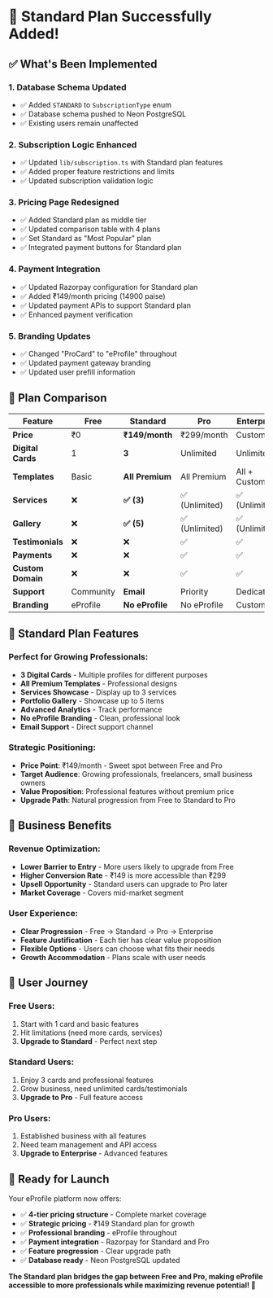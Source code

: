 # 🎯 Standard Plan Successfully Added!

## ✅ **What's Been Implemented**

### **1. Database Schema Updated**

- ✅ Added `STANDARD` to `SubscriptionType` enum
- ✅ Database schema pushed to Neon PostgreSQL
- ✅ Existing users remain unaffected

### **2. Subscription Logic Enhanced**

- ✅ Updated `lib/subscription.ts` with Standard plan features
- ✅ Added proper feature restrictions and limits
- ✅ Updated subscription validation logic

### **3. Pricing Page Redesigned**

- ✅ Added Standard plan as middle tier
- ✅ Updated comparison table with 4 plans
- ✅ Set Standard as "Most Popular" plan
- ✅ Integrated payment buttons for Standard plan

### **4. Payment Integration**

- ✅ Updated Razorpay configuration for Standard plan
- ✅ Added ₹149/month pricing (14900 paise)
- ✅ Updated payment APIs to support Standard plan
- ✅ Enhanced payment verification

### **5. Branding Updates**

- ✅ Changed "ProCard" to "eProfile" throughout
- ✅ Updated payment gateway branding
- ✅ Updated user prefill information

## 🎯 **Plan Comparison**

| Feature           | Free      | Standard        | Pro            | Enterprise     |
| ----------------- | --------- | --------------- | -------------- | -------------- |
| **Price**         | ₹0        | **₹149/month**  | ₹299/month     | Custom         |
| **Digital Cards** | 1         | **3**           | Unlimited      | Unlimited      |
| **Templates**     | Basic     | **All Premium** | All Premium    | All + Custom   |
| **Services**      | ❌        | **✅ (3)**      | ✅ (Unlimited) | ✅ (Unlimited) |
| **Gallery**       | ❌        | **✅ (5)**      | ✅ (Unlimited) | ✅ (Unlimited) |
| **Testimonials**  | ❌        | ❌              | ✅             | ✅             |
| **Payments**      | ❌        | ❌              | ✅             | ✅             |
| **Custom Domain** | ❌        | ❌              | ✅             | ✅             |
| **Support**       | Community | **Email**       | Priority       | Dedicated      |
| **Branding**      | eProfile  | **No eProfile** | No eProfile    | Custom         |

## 🎯 **Standard Plan Features**

### **Perfect for Growing Professionals:**

- **3 Digital Cards** - Multiple profiles for different purposes
- **All Premium Templates** - Professional designs
- **Services Showcase** - Display up to 3 services
- **Portfolio Gallery** - Showcase up to 5 items
- **Advanced Analytics** - Track performance
- **No eProfile Branding** - Clean, professional look
- **Email Support** - Direct support channel

### **Strategic Positioning:**

- **Price Point**: ₹149/month - Sweet spot between Free and Pro
- **Target Audience**: Growing professionals, freelancers, small business owners
- **Value Proposition**: Professional features without premium price
- **Upgrade Path**: Natural progression from Free to Standard to Pro

## 🚀 **Business Benefits**

### **Revenue Optimization:**

- **Lower Barrier to Entry** - More users likely to upgrade from Free
- **Higher Conversion Rate** - ₹149 is more accessible than ₹299
- **Upsell Opportunity** - Standard users can upgrade to Pro later
- **Market Coverage** - Covers mid-market segment

### **User Experience:**

- **Clear Progression** - Free → Standard → Pro → Enterprise
- **Feature Justification** - Each tier has clear value proposition
- **Flexible Options** - Users can choose what fits their needs
- **Growth Accommodation** - Plans scale with user needs

## 📱 **User Journey**

### **Free Users:**

1. Start with 1 card and basic features
2. Hit limitations (need more cards, services)
3. **Upgrade to Standard** - Perfect next step

### **Standard Users:**

1. Enjoy 3 cards and professional features
2. Grow business, need unlimited cards/testimonials
3. **Upgrade to Pro** - Full feature access

### **Pro Users:**

1. Established business with all features
2. Need team management and API access
3. **Upgrade to Enterprise** - Advanced features

## 🎉 **Ready for Launch**

Your eProfile platform now offers:

- ✅ **4-tier pricing structure** - Complete market coverage
- ✅ **Strategic pricing** - ₹149 Standard plan for growth
- ✅ **Professional branding** - eProfile throughout
- ✅ **Payment integration** - Razorpay for Standard and Pro
- ✅ **Feature progression** - Clear upgrade path
- ✅ **Database ready** - Neon PostgreSQL updated

**The Standard plan bridges the gap between Free and Pro, making eProfile accessible to more professionals while maximizing revenue potential! 🚀**
